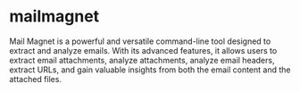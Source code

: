 # **mailmagnet**
Mail Magnet is a powerful and versatile command-line tool designed to extract and analyze emails. With its advanced features, it allows users to extract email attachments, analyze attachments, analyze email headers, extract URLs, and gain valuable insights from both the email content and the attached files.

